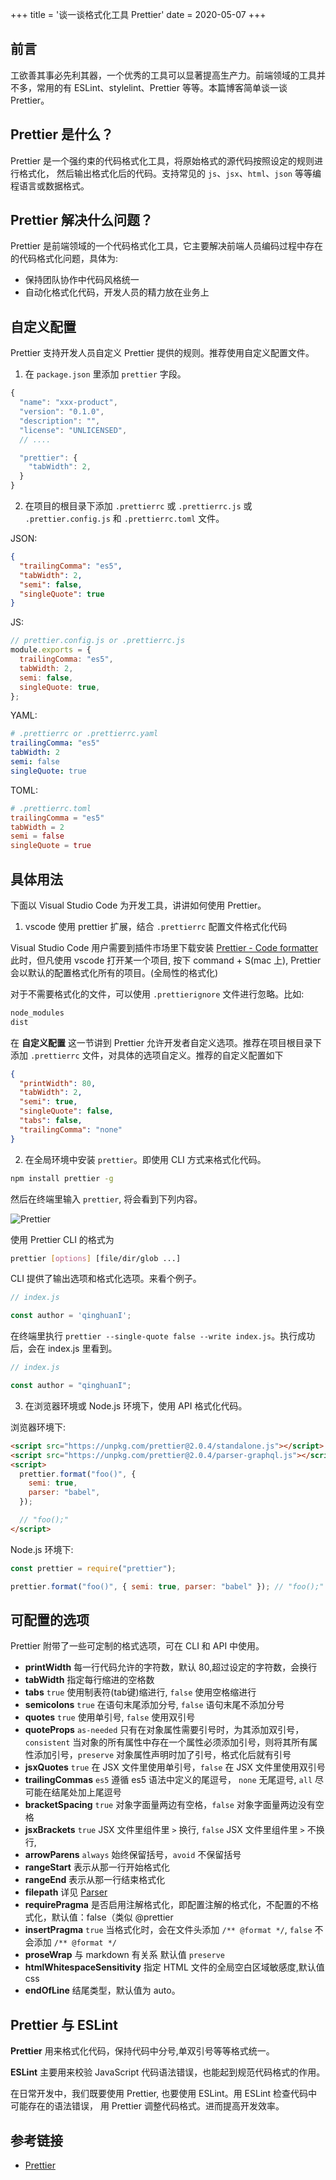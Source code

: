 +++
title = '谈一谈格式化工具 Prettier'
date = 2020-05-07
+++

## 前言

工欲善其事必先利其器，一个优秀的工具可以显著提高生产力。前端领域的工具并不多，常用的有 ESLint、stylelint、Prettier 等等。本篇博客简单谈一谈 Prettier。

## Prettier 是什么？

Prettier 是一个强约束的代码格式化工具，将原始格式的源代码按照设定的规则进行格式化，
然后输出格式化后的代码。支持常见的 `js`、`jsx`、`html`、`json` 等等编程语言或数据格式。

## Prettier 解决什么问题？

Prettier 是前端领域的一个代码格式化工具，它主要解决前端人员编码过程中存在的代码格式化问题，具体为:

- 保持团队协作中代码风格统一
- 自动化格式化代码，开发人员的精力放在业务上

## 自定义配置

Prettier 支持开发人员自定义 Prettier 提供的规则。推荐使用自定义配置文件。

1. 在 `package.json` 里添加 `prettier` 字段。

```js
{
  "name": "xxx-product",
  "version": "0.1.0",
  "description": "",
  "license": "UNLICENSED",
  // ....

  "prettier": {
    "tabWidth": 2,
  }
}
```

2. 在项目的根目录下添加 `.prettierrc` 或 `.prettierrc.js` 或 `.prettier.config.js` 和 `.prettierrc.toml` 文件。

JSON:

```json
{
  "trailingComma": "es5",
  "tabWidth": 2,
  "semi": false,
  "singleQuote": true
}
```

JS:

```js
// prettier.config.js or .prettierrc.js
module.exports = {
  trailingComma: "es5",
  tabWidth: 2,
  semi: false,
  singleQuote: true,
};
```

YAML:

```yaml
# .prettierrc or .prettierrc.yaml
trailingComma: "es5"
tabWidth: 2
semi: false
singleQuote: true
```

TOML:

```toml
# .prettierrc.toml
trailingComma = "es5"
tabWidth = 2
semi = false
singleQuote = true
```

## 具体用法

下面以 Visual Studio Code 为开发工具，讲讲如何使用 Prettier。

1. vscode 使用 prettier 扩展，结合 `.prettierrc` 配置文件格式化代码

Visual Studio Code 用户需要到插件市场里下载安装 [Prettier - Code formatter
](https://marketplace.visualstudio.com/items?itemName=esbenp.prettier-vscode)此时，但凡使用 vscode 打开某一个项目, 按下 command + S(mac 上), Prettier 会以默认的配置格式化所有的项目。(全局性的格式化)

对于不需要格式化的文件，可以使用 `.prettierignore` 文件进行忽略。比如:

```sh
node_modules
dist
```

在 **自定义配置** 这一节讲到 Prettier 允许开发者自定义选项。推荐在项目根目录下添加
`.prettierrc` 文件，对具体的选项自定义。推荐的自定义配置如下

```json
{
  "printWidth": 80,
  "tabWidth": 2,
  "semi": true,
  "singleQuote": false,
  "tabs": false,
  "trailingComma": "none"
}
```

2. 在全局环境中安装 `prettier`。即使用 CLI 方式来格式化代码。

```sh
npm install prettier -g
```

然后在终端里输入 `prettier`, 将会看到下列内容。


![Prettier](https://p1-jj.byteimg.com/tos-cn-i-t2oaga2asx/gold-user-assets/2020/5/7/171ee02773eb2e87~tplv-t2oaga2asx-image.image)

使用 Prettier CLI 的格式为

```sh
prettier [options] [file/dir/glob ...]
```

CLI 提供了输出选项和格式化选项。来看个例子。

```js
// index.js

const author = 'qinghuanI';
```

在终端里执行 `prettier --single-quote false --write index.js`。执行成功后，会在 index.js 里看到。

```js
// index.js

const author = "qinghuanI";
```

3. 在浏览器环境或 Node.js 环境下，使用 API 格式化代码。

浏览器环境下:

```html
<script src="https://unpkg.com/prettier@2.0.4/standalone.js"></script>
<script src="https://unpkg.com/prettier@2.0.4/parser-graphql.js"></script>
<script>
  prettier.format("foo()", {
    semi: true,
    parser: "babel",
  });

  // "foo();"
</script>
```

Node.js 环境下:

```js
const prettier = require("prettier");

prettier.format("foo()", { semi: true, parser: "babel" }); // "foo();"
```

## 可配置的选项

Prettier 附带了一些可定制的格式选项，可在 CLI 和 API 中使用。

* **printWidth** 每一行代码允许的字符数，默认 80,超过设定的字符数，会换行
* **tabWidth** 指定每行缩进的空格数
* **tabs** `true` 使用制表符(tab键)缩进行,  `false` 使用空格缩进行
* **semicolons** `true` 在语句末尾添加分号, `false` 语句末尾不添加分号
* **quotes** `true` 使用单引号, `false` 使用双引号
* **quoteProps** `as-needed` 只有在对象属性需要引号时，为其添加双引号， `consistent` 当对象的所有属性中存在一个属性必须添加引号，则将其所有属性添加引号，`preserve` 对象属性声明时加了引号，格式化后就有引号
* **jsxQuotes** `true` 在 JSX 文件里使用单引号，`false` 在 JSX 文件里使用双引号
* **trailingCommas** `es5` 遵循 es5 语法中定义的尾逗号， `none` 无尾逗号,  `all` 尽可能在结尾处加上尾逗号
* **bracketSpacing** `true` 对象字面量两边有空格，`false` 对象字面量两边没有空格
* **jsxBrackets** `true` JSX 文件里组件里 `>` 换行, `false` JSX 文件里组件里 `>` 不换行, 
* **arrowParens** `always` 始终保留括号，`avoid` 不保留括号
* **rangeStart** 表示从那一行开始格式化
* **rangeEnd** 表示从那一行结束格式化
* **filepath** 详见 [Parser](https://prettier.io/docs/en/options.html#parser)
* **requirePragma** 是否启用注解格式化，即配置注解的格式化，不配置的不格式化，默认值：false（类似 @prettier 
* **insertPragma** `true` 当格式化时，会在文件头添加 `/** @format */`,  `false` 不会添加 `/** @format */` 
* **proseWrap** 与 markdown 有关系 默认值 `preserve`
* **htmlWhitespaceSensitivity** 指定 HTML 文件的全局空白区域敏感度,默认值 css
* **endOfLine** 结尾类型，默认值为 auto。


## Prettier 与 ESLint

**Prettier** 用来格式化代码，保持代码中分号,单双引号等等格式统一。

**ESLint** 主要用来校验 JavaScript 代码语法错误，也能起到规范代码格式的作用。

在日常开发中，我们既要使用 Prettier, 也要使用 ESLint。用 ESLint 检查代码中可能存在的语法错误，
用 Prettier 调整代码格式。进而提高开发效率。

## 参考链接

- [Prettier](https://prettier.io/)
